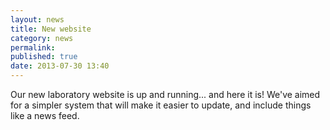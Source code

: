 ```yaml
---
layout: news
title: New website
category: news 
permalink: 
published: true 
date: 2013-07-30 13:40
---
```


Our new laboratory website is up and running... and here it is! We've aimed for a simpler system that will make it easier to update, and include things like a news feed. 

